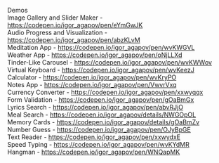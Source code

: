 Demos <br>
Image Gallery and Slider Maker - https://codepen.io/igor_agapov/pen/eYmGwJK <br>
Audio Progress and Visualization - https://codepen.io/igor_agapov/pen/abzKLvM <br>
Meditation App - https://codepen.io/igor_agapov/pen/wvKWGVL <br>
Weather App - https://codepen.io/igor_agapov/pen/oNjLLXd <br>
Tinder-Like Carousel - https://codepen.io/igor_agapov/pen/wvKWWov <br>
Virtual Keyboard - https://codepen.io/igor_agapov/pen/wvKeezJ <br>
Calculator - https://codepen.io/igor_agapov/pen/wvKryPO <br>
Notes App - https://codepen.io/igor_agapov/pen/VwvrVxq <br>
Currency Converter - https://codepen.io/igor_agapov/pen/xxwyqqx <br>
Form Validation - https://codepen.io/igor_agapov/pen/gOaBmGx <br>
Lyrics Search - https://codepen.io/igor_agapov/pen/abvRJjO <br>
Meal Search - https://codepen.io/igor_agapov/details/NWGOpOL <br>
Memory Cards - https://codepen.io/igor_agapov/details/gOaBmZv <br>
Number Guess - https://codepen.io/igor_agapov/pen/OJyBpGE <br>
Text Reader - https://codepen.io/igor_agapov/pen/xxwydxE <br>
Speed Typing - https://codepen.io/igor_agapov/pen/wvKYdMR <br>
Hangman - https://codepen.io/igor_agapov/pen/WNQapMK
